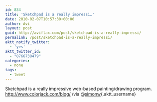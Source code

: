 ```yaml
---
id: 834
title: 'Sketchpad is a really impressi…'
date: 2010-02-07T10:57:30+00:00
author: Avi
layout: post
guid: http://aviflax.com/post/sketchpad-is-a-really-impressi/
permalink: /post/sketchpad-is-a-really-impressi/
aktt_notify_twitter:
  - 'yes'
aktt_twitter_id:
  - "8766738479"
categories:
  - none
tags:
  - tweet
---
```

Sketchpad is a really impressive web-based painting/drawing program. <a href="http://www.colorjack.com/blog/" rel="nofollow">http://www.colorjack.com/blog/</a> /via @[simonw](http://twitter.com/simonw){.aktt_username}
